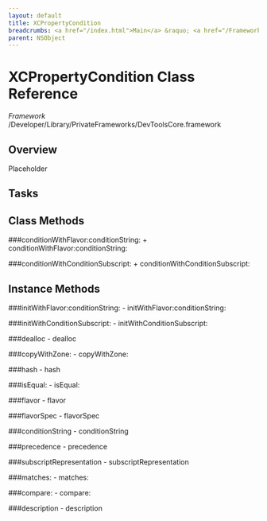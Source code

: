 ```yaml
---
layout: default
title: XCPropertyCondition
breadcrumbs: <a href="/index.html">Main</a> &raquo; <a href="/Frameworks.html">Framework</a> &raquo; <a href="/Frameworks/DevToolsCore.html">DevToolsCore</a> &raquo; XCPropertyCondition
parent: NSObject 
---
```

# XCPropertyCondition Class Reference

*Framework* /Developer/Library/PrivateFrameworks/DevToolsCore.framework

## Overview

Placeholder

## Tasks

## Class Methods

<a name="+conditionWithFlavor:conditionString:"></a>
###conditionWithFlavor:conditionString:
    + conditionWithFlavor:conditionString:

<a name="+conditionWithConditionSubscript:"></a>
###conditionWithConditionSubscript:
    + conditionWithConditionSubscript:

## Instance Methods

<a name="-initWithFlavor:conditionString:"></a>
###initWithFlavor:conditionString:
    - initWithFlavor:conditionString:

<a name="-initWithConditionSubscript:"></a>
###initWithConditionSubscript:
    - initWithConditionSubscript:

<a name="-dealloc"></a>
###dealloc
    - dealloc

<a name="-copyWithZone:"></a>
###copyWithZone:
    - copyWithZone:

<a name="-hash"></a>
###hash
    - hash

<a name="-isEqual:"></a>
###isEqual:
    - isEqual:

<a name="-flavor"></a>
###flavor
    - flavor

<a name="-flavorSpec"></a>
###flavorSpec
    - flavorSpec

<a name="-conditionString"></a>
###conditionString
    - conditionString

<a name="-precedence"></a>
###precedence
    - precedence

<a name="-subscriptRepresentation"></a>
###subscriptRepresentation
    - subscriptRepresentation

<a name="-matches:"></a>
###matches:
    - matches:

<a name="-compare:"></a>
###compare:
    - compare:

<a name="-description"></a>
###description
    - description

